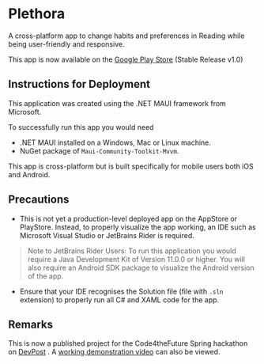 # Plethora

A cross-platform app to change habits and preferences in Reading
while being user-friendly and responsive.

This app is now available on the [Google Play Store](https://play.google.com/store/apps/details?id=com.developers.plethora) (Stable Release v1.0)

## Instructions for Deployment

This application was created using the .NET MAUI framework
from Microsoft.

To successfully run this app you would need

- .NET MAUI installed on a Windows, Mac or Linux machine.
- NuGet package of `Maui-Community-Toolkit-Mvvm`.

This app is cross-platform but is built specifically for mobile
users both iOS and Android.

## Precautions

- This is not yet a production-level deployed app on the AppStore or PlayStore.
Instead, to properly visualize the app working, an IDE such as Microsoft Visual Studio or
JetBrains Rider is required.

> Note to JetBrains Rider Users: To run this application you would require
> a Java Development Kit of Version 11.0.0 or higher. You will also require an Android SDK package
> to visualize the Android version of the app.

- Ensure that your IDE recognises the Solution file (file with `.sln` extension) to properly run all
C# and XAML code for the app.

## Remarks

This is now a published project for the Code4theFuture Spring hackathon on [DevPost](https://devpost.com/) . A [working demonstration video](https://www.youtube.com/watch?v=G67ksZ00ZQo) can also be viewed.
